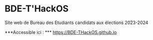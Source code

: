 # BDE-T'HackOS
Site web de Bureau des Etudiants candidats aux élections 2023-2024  

***Accessible ici : *** https://BDE-THackOS.github.io

